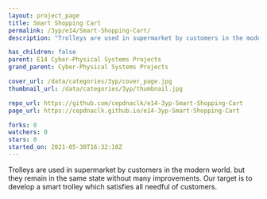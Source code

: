 ```yaml
---
layout: project_page
title: Smart Shopping Cart
permalink: /3yp/e14/Smart-Shopping-Cart/
description: "Trolleys are used in supermarket by customers in the modern world. but they remain in the same state without many improvements. Our target is to develop a smart trolley which satisfies all needful of customers.  "

has_children: false
parent: E14 Cyber-Physical Systems Projects
grand_parent: Cyber-Physical Systems Projects

cover_url: /data/categories/3yp/cover_page.jpg
thumbnail_url: /data/categories/3yp/thumbnail.jpg

repo_url: https://github.com/cepdnaclk/e14-3yp-Smart-Shopping-Cart
page_url: https://cepdnaclk.github.io/e14-3yp-Smart-Shopping-Cart

forks: 0
watchers: 0
stars: 0
started_on: 2021-05-30T16:32:18Z
---
```

Trolleys are used in supermarket by customers in the modern world. but they remain in the same state without many improvements. Our target is to develop a smart trolley which satisfies all needful of customers.  

